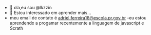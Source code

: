 - 👋 ola,eu sou @lkzzin
- 👀 Estou interessado em aprender mais...
- meu email de contato é adriel.ferreira18@escola.pr.gov.br
-eu estou aprendendo a progamar recentemente a linguagem de javascript e Scrath
